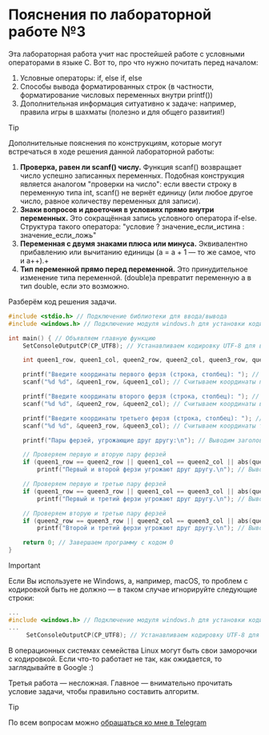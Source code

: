 # Пояснения по лабораторной работе №3

Эта лабораторная работа учит нас простейшей работе с условными операторами в языке C.
Вот то, про что нужно почитать перед началом:
1. Условные операторы: if, else if, else
2. Способы вывода форматированных строк (в частности, форматирование числовых переменных внутри printf())
3. Дополнительная информация ситуативно к задаче: например, правила игры в шахматы (полезно и для общего развития!)

> [!TIP]
> Дополнительные пояснения по конструкциям, которые могут встречаться в ходе решения данной лабораторной работы:
> 1. **Проверка, равен ли scanf() числу.** Функция scanf() возвращает число успешно записанных переменных. Подобная конструкция является аналогом "проверки на число": если ввести строку в переменную типа int, scanf() не вернёт единицу (или любое другое число, равное количеству переменных для записи).
> 2. **Знаки вопросов и двоеточия в условиях прямо внутри переменных.** Это сокращённая запись условного оператора if-else. Структура такого оператора: "условие ? значение_если_истина : значение_если_ложь"
> 3. **Переменная с двумя знаками плюса или минуса.** Эквивалентно прибавлению или вычитанию единицы (a = a + 1 — то же самое, что и a++).+
> 4. **Тип переменной прямо перед переменной.** Это принудительное изменение типа переменной. (double)a превратит переменную a в тип double, если это возможно.

Разберём код решения задачи.
```c
#include <stdio.h> // Подключение библиотеки для ввода/вывода
#include <windows.h> // Подключение модуля windows.h для установки кодировки вывода

int main() { // Объявляем главную функцию
    SetConsoleOutputCP(CP_UTF8); // Устанавливаем кодировку UTF-8 для вывода русских символов

    int queen1_row, queen1_col, queen2_row, queen2_col, queen3_row, queen3_col; // Объявляем переменные для координат трех ферзей

    printf("Введите координаты первого ферзя (строка, столбец): "); // Выводим запрос на ввод координат первого ферзя
    scanf("%d %d", &queen1_row, &queen1_col); // Считываем координаты первого ферзя

    printf("Введите координаты второго ферзя (строка, столбец): "); // Выводим запрос на ввод координат второго ферзя
    scanf("%d %d", &queen2_row, &queen2_col); // Считываем координаты второго ферзя

    printf("Введите координаты третьего ферзя (строка, столбец): "); // Выводим запрос на ввод координат третьего ферзя
    scanf("%d %d", &queen3_row, &queen3_col); // Считываем координаты третьего ферзя

    printf("Пары ферзей, угрожающие друг другу:\n"); // Выводим заголовок для результата

    // Проверяем первую и вторую пару ферзей
    if (queen1_row == queen2_row || queen1_col == queen2_col || abs(queen1_row - queen2_row) == abs(queen1_col - queen2_col)) // Если ферзи находятся на одной строке, столбце или диагонали
        printf("Первый и второй ферзи угрожают друг другу.\n"); // Выводим сообщение об угрозе

    // Проверяем первую и третью пару ферзей
    if (queen1_row == queen3_row || queen1_col == queen3_col || abs(queen1_row - queen3_row) == abs(queen1_col - queen3_col)) // Если ферзи находятся на одной строке, столбце или диагонали
        printf("Первый и третий ферзи угрожают друг другу.\n"); // Выводим сообщение об угрозе

    // Проверяем вторую и третью пару ферзей
    if (queen2_row == queen3_row || queen2_col == queen3_col || abs(queen2_row - queen3_row) == abs(queen2_col - queen3_col)) // Если ферзи находятся на одной строке, столбце или диагонали
        printf("Второй и третий ферзи угрожают друг другу.\n"); // Выводим сообщение об угрозе

    return 0; // Завершаем программу с кодом 0
}
```

> [!IMPORTANT]
> Если Вы используете не Windows, а, например, macOS, то проблем с кодировкой быть не должно — в таком случае игнорируйте следующие строки:
> ```c
> ...
> #include <windows.h> // Подключение модуля windows.h для установки кодировки вывода
> ...
>      SetConsoleOutputCP(CP_UTF8); // Устанавливаем кодировку UTF-8 для вывода в консоли русских символов: иначе будут иероглифы
> ```
>
> В операционных системах семейства Linux могут быть свои заморочки с кодировкой. Если что-то работает не так, как ожидается, то заглядывайте в Google :)

Третья работа — несложная. Главное — внимательно прочитать условие задачи, чтобы правильно составить алгоритм.

> [!TIP]
> По всем вопросам можно [обращаться ко мне в Telegram](https://t.me/plunkzy)